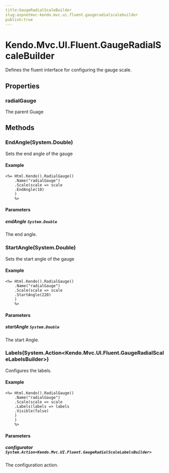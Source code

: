 ```yaml
---
title:GaugeRadialScaleBuilder
slug:aspnetmvc-kendo.mvc.ui.fluent.gaugeradialscalebuilder
publish:true
---
```


# Kendo.Mvc.UI.Fluent.GaugeRadialScaleBuilder

Defines the fluent interface for configuring the gauge scale.

## Properties

### radialGauge
The parent Guage

## Methods

### EndAngle(System.Double)
Sets the end angle of the gauge

#### Example
    <%= Html.Kendo().RadialGauge()
        .Name("radialGauge")
        .Scale(scale => scale
        .EndAngle(10)
        )
        %>

#### Parameters

##### endAngle `System.Double`
The end angle.

### StartAngle(System.Double)
Sets the start angle of the gauge

#### Example
    <%= Html.Kendo().RadialGauge()
        .Name("radialGauge")
        .Scale(scale => scale
        .StartAngle(220)
        )
        %>

#### Parameters

##### startAngle `System.Double`
The start Angle.

### Labels(System.Action<Kendo.Mvc.UI.Fluent.GaugeRadialScaleLabelsBuilder>)
Configures the labels.

#### Example
    <%= Html.Kendo().RadialGauge()
        .Name("radialGauge")
        .Scale(scale => scale
        .Labels(labels => labels
        .Visible(false)
        )
        )
        %>

#### Parameters

##### configurator `System.Action<Kendo.Mvc.UI.Fluent.GaugeRadialScaleLabelsBuilder>`
The configuration action.